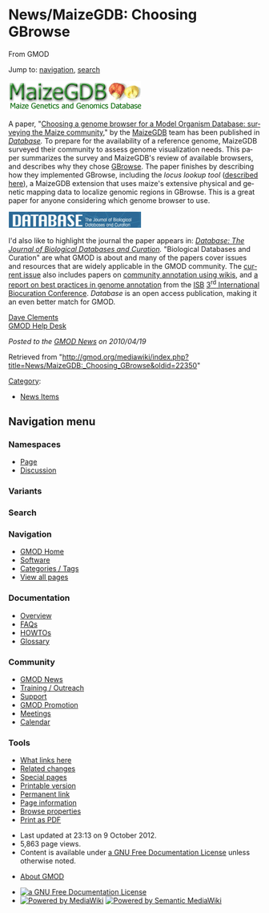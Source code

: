 <div id="mw-page-base" class="noprint">

</div>

<div id="mw-head-base" class="noprint">

</div>

<div id="content" class="mw-body" role="main">

<span id="top"></span>

<div id="mw-js-message" style="display:none;">

</div>



# <span dir="auto">News/MaizeGDB: Choosing GBrowse</span>

<div id="bodyContent">

<div id="siteSub">

From GMOD

</div>

<div id="contentSub">

</div>

<div id="jump-to-nav" class="mw-jump">

Jump to: [navigation](#mw-navigation), [search](#p-search)

</div>

<div id="mw-content-text" class="mw-content-ltr" lang="en" dir="ltr">

<div class="floatright">

<a href="http://database.oxfordjournals.org/cgi/content/abstract/baq007"
rel="nofollow" title="Database Paper"><img
src="../../mediawiki/images/7/7f/MaizeGDB.gif" width="265" height="60"
alt="Database Paper" /></a>

</div>

A paper,
"<a href="http://database.oxfordjournals.org/cgi/content/abstract/baq007"
class="external text" rel="nofollow">Choosing a genome browser for a
Model Organism Database: surveying the Maize community</a>," by the
<a href="http://maizegdb.org" class="external text"
rel="nofollow">MaizeGDB</a> team has been published in
*<a href="http://database.oxfordjournals.org/" class="external text"
rel="nofollow">Database</a>.* To prepare for the availability of a
reference genome, MaizeGDB surveyed their community to assess genome
visualization needs. This paper summarizes the survey and MaizeGDB's
review of available browsers, and describes why they chose
[GBrowse](../GBrowse.1 "GBrowse"). The paper finishes by describing how
they implemented GBrowse, including the *locus lookup tool* (<a
href="http://bioinformatics.oxfordjournals.org/cgi/content/short/26/3/434"
class="external text" rel="nofollow">described here</a>), a MaizeGDB
extension that uses maize's extensive physical and genetic mapping data
to localize genomic regions in GBrowse. This is a great paper for anyone
considering which genome browser to use.

<div class="floatright">

<a href="http://database.oxfordjournals.org/" rel="nofollow"
title="Database Journal"><img
src="../../mediawiki/images/thumb/3/3d/DatabaseJournal.jpg/265px-DatabaseJournal.jpg.png"
srcset="../../mediawiki/images/thumb/3/3d/DatabaseJournal.jpg/398px-DatabaseJournal.jpg.png 1.5x, ../../mediawiki/images/thumb/3/3d/DatabaseJournal.jpg/530px-DatabaseJournal.jpg.png 2x"
width="265" height="32" alt="Database Journal" /></a>

</div>

I'd also like to highlight the journal the paper appears in:
*<a href="http://database.oxfordjournals.org/" class="external text"
rel="nofollow">Database: The Journal of Biological Databases and
Curation</a>.* "Biological Databases and Curation" are what GMOD is
about and many of the papers cover issues and resources that are widely
applicable in the GMOD community. The <a
href="http://database.oxfordjournals.org/content/vol2010/issue0/index.dtl"
class="external text" rel="nofollow">current issue</a> also includes
papers on <a
href="http://database.oxfordjournals.org/cgi/content/abstract/2010/0/baq009"
class="external text" rel="nofollow">community annotation using
wikis</a>, and <a
href="http://database.oxfordjournals.org/cgi/content/abstract/2010/0/baq001"
class="external text" rel="nofollow">a report on best practices in
genome annotation</a> from the
<a href="http://biocurator.org/" class="external text"
rel="nofollow">ISB</a> <a
href="http://projects.eml.org/sdbv/events/BiocurationMeeting/index.html"
class="external text" rel="nofollow">3<sup>rd</sup> International
Biocuration Conference</a>. *Database* is an open access publication,
making it an even better match for GMOD.

[Dave Clements](../User:Clements "User:Clements")  
[GMOD Help Desk](../GMOD_Help_Desk "GMOD Help Desk")

  

<div class="newsfooter">

*Posted to the [GMOD News](../GMOD_News "GMOD News") on 2010/04/19*

</div>

</div>

<div class="printfooter">

Retrieved from
"<http://gmod.org/mediawiki/index.php?title=News/MaizeGDB:_Choosing_GBrowse&oldid=22350>"

</div>

<div id="catlinks" class="catlinks">

<div id="mw-normal-catlinks" class="mw-normal-catlinks">

[Category](../Special:Categories "Special:Categories"):

- [News Items](../Category:News_Items "Category:News Items")

</div>

</div>

<div class="visualClear">

</div>

</div>

</div>

<div id="mw-navigation">

## Navigation menu

<div id="mw-head">



<div id="left-navigation">

<div id="p-namespaces" class="vectorTabs" role="navigation"
aria-labelledby="p-namespaces-label">

### Namespaces

- <span id="ca-nstab-main"><a href="MaizeGDB:_Choosing_GBrowse" accesskey="c"
  title="View the content page [c]">Page</a></span>
- <span id="ca-talk"><a
  href="http://gmod.org/mediawiki/index.php?title=Talk:News/MaizeGDB:_Choosing_GBrowse&amp;action=edit&amp;redlink=1"
  accesskey="t"
  title="Discussion about the content page [t]">Discussion</a></span>

</div>

<div id="p-variants" class="vectorMenu emptyPortlet" role="navigation"
aria-labelledby="p-variants-label">

### 

### Variants[](#)

<div class="menu">

</div>

</div>

</div>

<div id="right-navigation">





</div>

<div id="p-search" role="search">

### Search

<div id="simpleSearch">

</div>

</div>

</div>

</div>

<div id="mw-panel">

<div id="p-logo" role="banner">

<a href="../Main_Page"
style="background-image: url(../../images/GMOD-cogs.png);"
title="Visit the main page"></a>

</div>

<div id="p-Navigation" class="portal" role="navigation"
aria-labelledby="p-Navigation-label">

### Navigation

<div class="body">

- <span id="n-GMOD-Home">[GMOD Home](../Main_Page)</span>
- <span id="n-Software">[Software](../GMOD_Components)</span>
- <span id="n-Categories-.2F-Tags">[Categories /
  Tags](../Categories)</span>
- <span id="n-View-all-pages">[View all
  pages](../Special:AllPages)</span>

</div>

</div>

<div id="p-Documentation" class="portal" role="navigation"
aria-labelledby="p-Documentation-label">

### Documentation

<div class="body">

- <span id="n-Overview">[Overview](../Overview)</span>
- <span id="n-FAQs">[FAQs](../Category:FAQ)</span>
- <span id="n-HOWTOs">[HOWTOs](../Category:HOWTO)</span>
- <span id="n-Glossary">[Glossary](../Glossary)</span>

</div>

</div>

<div id="p-Community" class="portal" role="navigation"
aria-labelledby="p-Community-label">

### Community

<div class="body">

- <span id="n-GMOD-News">[GMOD News](../GMOD_News)</span>
- <span id="n-Training-.2F-Outreach">[Training /
  Outreach](../Training_and_Outreach)</span>
- <span id="n-Support">[Support](../Support)</span>
- <span id="n-GMOD-Promotion">[GMOD Promotion](../GMOD_Promotion)</span>
- <span id="n-Meetings">[Meetings](../Meetings)</span>
- <span id="n-Calendar">[Calendar](../Calendar)</span>

</div>

</div>

<div id="p-tb" class="portal" role="navigation"
aria-labelledby="p-tb-label">

### Tools

<div class="body">

- <span id="t-whatlinkshere"><a href="../Special:WhatLinksHere/News/MaizeGDB:_Choosing_GBrowse"
  accesskey="j" title="A list of all wiki pages that link here [j]">What
  links here</a></span>
- <span id="t-recentchangeslinked"><a href="../Special:RecentChangesLinked/News/MaizeGDB:_Choosing_GBrowse"
  accesskey="k"
  title="Recent changes in pages linked from this page [k]">Related
  changes</a></span>
- <span id="t-specialpages"><a href="../Special:SpecialPages" accesskey="q"
  title="A list of all special pages [q]">Special pages</a></span>
- <span id="t-print"><a
  href="http://gmod.org/mediawiki/index.php?title=News/MaizeGDB:_Choosing_GBrowse&amp;printable=yes"
  rel="alternate" accesskey="p"
  title="Printable version of this page [p]">Printable version</a></span>
- <span id="t-permalink">[Permanent
  link](http://gmod.org/mediawiki/index.php?title=News/MaizeGDB:_Choosing_GBrowse&oldid=22350 "Permanent link to this revision of the page")</span>
- <span id="t-info">[Page
  information](http://gmod.org/mediawiki/index.php?title=News/MaizeGDB:_Choosing_GBrowse&action=info)</span>
- <span id="t-smwbrowselink"><a href="../Special:Browse/News-2FMaizeGDB:_Choosing_GBrowse"
  rel="smw-browse">Browse properties</a></span>
- <span id="t-pdf">[Print as
  PDF](http://gmod.org/mediawiki/index.php?title=Special:PdfPrint&page=News/MaizeGDB:_Choosing_GBrowse)</span>

</div>

</div>

</div>

</div>

<div id="footer" role="contentinfo">

- <span id="footer-info-lastmod">Last updated at 23:13 on 9 October
  2012.</span>
- <span id="footer-info-viewcount">5,863 page views.</span>
- <span id="footer-info-copyright">Content is available under
  <a href="http://www.gnu.org/licenses/fdl-1.3.html" class="external"
  rel="nofollow">a GNU Free Documentation License</a> unless otherwise
  noted.</span>

<!-- -->

- <span id="footer-places-about">[About
  GMOD](../GMOD:About "GMOD:About")</span>

<!-- -->

- <span id="footer-copyrightico">[<img src="http://www.gnu.org/graphics/gfdl-logo-small.png" width="88"
  height="31" alt="a GNU Free Documentation License" />](http://www.gnu.org/licenses/fdl-1.3.html)</span>
- <span id="footer-poweredbyico">[<img
  src="../../mediawiki/skins/common/images/poweredby_mediawiki_88x31.png"
  width="88" height="31" alt="Powered by MediaWiki" />](http://www.mediawiki.org/)
  [<img
  src="../../mediawiki/extensions/SemanticMediaWiki/resources/images/smw_button.png"
  width="88" height="31" alt="Powered by Semantic MediaWiki" />](https://www.semantic-mediawiki.org/wiki/Semantic_MediaWiki)</span>

<div style="clear:both">

</div>

</div>
